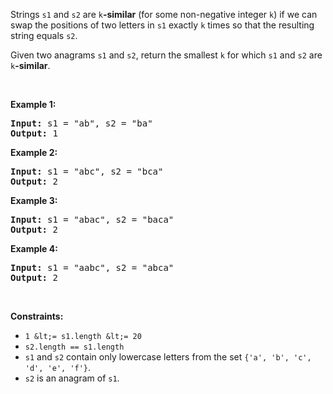 Strings `` s1 `` and `` s2 `` are `` k ``__-similar__ (for some non-negative integer `` k ``) if we can swap the positions of two letters in `` s1 `` exactly `` k `` times so that the resulting string equals `` s2 ``.

Given two anagrams `` s1 `` and `` s2 ``, return the smallest `` k `` for which `` s1 `` and `` s2 `` are `` k ``__-similar__.

&nbsp;

__Example 1:__

<pre><strong>Input:</strong> s1 = "ab", s2 = "ba"
<strong>Output:</strong> 1
</pre>

__Example 2:__

<pre><strong>Input:</strong> s1 = "abc", s2 = "bca"
<strong>Output:</strong> 2
</pre>

__Example 3:__

<pre><strong>Input:</strong> s1 = "abac", s2 = "baca"
<strong>Output:</strong> 2
</pre>

__Example 4:__

<pre><strong>Input:</strong> s1 = "aabc", s2 = "abca"
<strong>Output:</strong> 2
</pre>

&nbsp;

__Constraints:__

*   `` 1 &lt;= s1.length &lt;= 20 ``
*   `` s2.length == s1.length ``
*   `` s1 `` and `` s2 `` contain only lowercase letters from the set `` {'a', 'b', 'c', 'd', 'e', 'f'} ``.
*   `` s2 `` is an anagram of `` s1 ``.